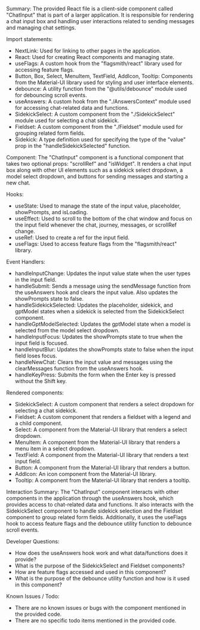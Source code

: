 Summary:
The provided React file is a client-side component called "ChatInput" that is part of a larger application. It is responsible for rendering a chat input box and handling user interactions related to sending messages and managing chat settings.

Import statements:
- NextLink: Used for linking to other pages in the application.
- React: Used for creating React components and managing state.
- useFlags: A custom hook from the "flagsmith/react" library used for accessing feature flags.
- Button, Box, Select, MenuItem, TextField, AddIcon, Tooltip: Components from the Material-UI library used for styling and user interface elements.
- debounce: A utility function from the "@utils/debounce" module used for debouncing scroll events.
- useAnswers: A custom hook from the "./AnswersContext" module used for accessing chat-related data and functions.
- SidekickSelect: A custom component from the "./SidekickSelect" module used for selecting a chat sidekick.
- Fieldset: A custom component from the "./Fieldset" module used for grouping related form fields.
- Sidekick: A type definition used for specifying the type of the "value" prop in the "handleSidekickSelected" function.

Component:
The "ChatInput" component is a functional component that takes two optional props: "scrollRef" and "isWidget". It renders a chat input box along with other UI elements such as a sidekick select dropdown, a model select dropdown, and buttons for sending messages and starting a new chat.

Hooks:
- useState: Used to manage the state of the input value, placeholder, showPrompts, and isLoading.
- useEffect: Used to scroll to the bottom of the chat window and focus on the input field whenever the chat, journey, messages, or scrollRef change.
- useRef: Used to create a ref for the input field.
- useFlags: Used to access feature flags from the "flagsmith/react" library.

Event Handlers:
- handleInputChange: Updates the input value state when the user types in the input field.
- handleSubmit: Sends a message using the sendMessage function from the useAnswers hook and clears the input value. Also updates the showPrompts state to false.
- handleSidekickSelected: Updates the placeholder, sidekick, and gptModel states when a sidekick is selected from the SidekickSelect component.
- handleGptModelSelected: Updates the gptModel state when a model is selected from the model select dropdown.
- handleInputFocus: Updates the showPrompts state to true when the input field is focused.
- handleInputBlur: Updates the showPrompts state to false when the input field loses focus.
- handleNewChat: Clears the input value and messages using the clearMessages function from the useAnswers hook.
- handleKeyPress: Submits the form when the Enter key is pressed without the Shift key.

Rendered components:
- SidekickSelect: A custom component that renders a select dropdown for selecting a chat sidekick.
- Fieldset: A custom component that renders a fieldset with a legend and a child component.
- Select: A component from the Material-UI library that renders a select dropdown.
- MenuItem: A component from the Material-UI library that renders a menu item in a select dropdown.
- TextField: A component from the Material-UI library that renders a text input field.
- Button: A component from the Material-UI library that renders a button.
- AddIcon: An icon component from the Material-UI library.
- Tooltip: A component from the Material-UI library that renders a tooltip.

Interaction Summary:
The "ChatInput" component interacts with other components in the application through the useAnswers hook, which provides access to chat-related data and functions. It also interacts with the SidekickSelect component to handle sidekick selection and the Fieldset component to group related form fields. Additionally, it uses the useFlags hook to access feature flags and the debounce utility function to debounce scroll events.

Developer Questions:
- How does the useAnswers hook work and what data/functions does it provide?
- What is the purpose of the SidekickSelect and Fieldset components?
- How are feature flags accessed and used in this component?
- What is the purpose of the debounce utility function and how is it used in this component?

Known Issues / Todo:
- There are no known issues or bugs with the component mentioned in the provided code.
- There are no specific todo items mentioned in the provided code.